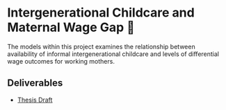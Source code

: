 #  Intergenerational Childcare and Maternal Wage Gap 💼
The models within this project examines the relationship between availability of informal intergenerational childcare and levels of differential wage outcomes for working mothers.

## Deliverables
* [Thesis Draft](https://www.overleaf.com/project/6188da441ee7dab092b4ef80)

